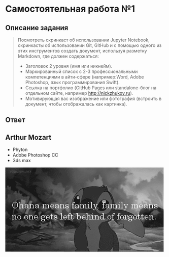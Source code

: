 # Самостоятельная работа №1

## Описание задания

> Посмотреть скринкаст об использовании Jupyter Notebook, скринкасты об использовании Git, GitHub и с помощью одного из этих инструментов создать документ, используя разметку Markdown, где должен содержаться:
>
> - Заголовок 2 уровня (имя или никнейм).
> - Маркированный список с 2-3 профессиональными компетенциями в айти-сфере (например:Word, Adobe Photoshop, язык программирования Swift).
> - Ссылка на портфолио (GitHub Pages или standalone-блог на отдельном сайте, например http://nickzhukov.ru).
> - Мотивирующая вас изображение или фотография (встроить в документ, чтобы отображалась как картинка).

## Ответ
## Arthur Mozart
+ Phyton
+ Adobe Photoshop CC
+ 3ds max



![Ohana](original.gif "Stitch")
